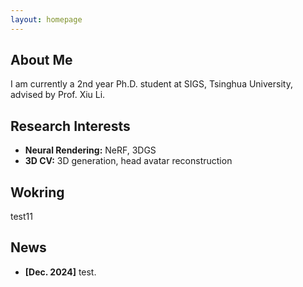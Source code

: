 ```yaml
---
layout: homepage
---
```


## About Me

I am currently a 2nd year Ph.D. student at SIGS, Tsinghua University, advised by Prof. Xiu Li.

## Research Interests

- **Neural Rendering:** NeRF, 3DGS
- **3D CV:** 3D generation, head avatar reconstruction

## Wokring

test11

## News

- **[Dec. 2024]** test.
